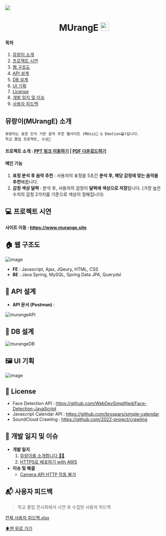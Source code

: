 
<img src="https://user-images.githubusercontent.com/77563814/202142308-614a5630-8757-44f6-bf08-cd388874750d.png" href="src/main/resources/static/images/murange.pdf"/>

<h1 align="center"> MUrangE <img src="https://user-images.githubusercontent.com/77563814/209101841-f736b358-8f22-4988-b24d-5ddd057a6edf.png" width="27" height="27"/> </h1>

#### 목차 

1. [뮤랑이 소개](#뮤랑이murange-소개)
2. [프로젝트 시연](#-프로젝트-시연)
3. [웹 구조도](#-웹-구조도)
4. [API 설계](#-api-설계)
5. [DB 설계](#-db-설계)
6. [UI 기획](#-ui-기획)
7. [License](#-license)
8. [개발 일지 및 이슈](#-개발-일지-및-이슈)
9. [사용자 피드백](#-사용자-피드백)

## 뮤랑이(MUrangE) 소개

    뮤랑이는 표정 인식 기반 음악 추천 웹사이트 (MUsic🎵 & Emotion😀)입니다.
    학교 졸업 프로젝트, 수상🎉

#### 프로젝트 소개 : [PPT 링크 이동하기](src/main/resources/static/images/murange.pdf) | [PDF 다운로드하기](https://github.com/2022-project/MU_rang_E/files/10293762/murange.pdf)

#### 메인 기능

1. **표정 분석 후 음악 추천** :  사용자의 표정을 5초간 **분석 후, 해당 감정에 맞는 음악을 추천**해줍니다.
2. **감정 색상 달력** : 분석 후, 사용자의 감정이 **달력에 색상으로 저장**됩니다. (가장 높은 수치의 감정 2가지를 기준으로 색상이 정해집니다)




## 💻 프로젝트 시연

#### 사이트 이동 : https://www.murange.site



## 🏠 웹 구조도

![image](https://user-images.githubusercontent.com/77563814/198512288-ecb70706-b587-4c3f-802b-e5c4657dd03e.png)

- **FE** : Javascript, Ajax, JQeury, HTML, CSS
- **BE** : Java Spring, MySQL, Spring Data JPA, Querydsl

## 📁 API 설계

- **API 문서 (Postman)** : 

![murangeAPI](https://user-images.githubusercontent.com/77563814/209539074-38786cc8-1076-4655-a136-d46cc1d9fc1c.png)

## 📂 DB 설계

![murangeDB](https://user-images.githubusercontent.com/77563814/209538865-e16752b1-8785-42f7-b929-e816f777dc8a.png)

## 🖼 UI 기획

![image](https://user-images.githubusercontent.com/77563814/193090214-6f6e2ff0-022e-4045-8e94-60dd72965cdd.png)

## 📑 License

- Face Detection API : https://github.com/WebDevSimplified/Face-Detection-JavaScript
- Javascript Calendar API : https://github.com/brospars/simple-calendar
- SoundCloud Crawling : https://github.com/2022-project/crawling

## 📝 개발 일지 및 이슈
- **개발 일지**
  1. [뮤랑이를 소개합니다 🎵😀](http://localhost:4000/murange-1)
  8. [HTTPS로 배포하기 with AWS](https://sooyoungh.github.io/murange-8)
- **이슈 및 해결**
    - [Camera API HTTP 작동 불가](https://sooyoungh.github.io/murange-issue-1)

## 📬 사용자 피드백

> 학교 졸업 전시회에서 시연 후 수집한 사용자 피드백


[전체 사용자 피드백.xlsx](https://github.com/2022-project/MU_rang_E/files/10293756/default.xlsx)

[⬆맨 위로 가기](#목차)
